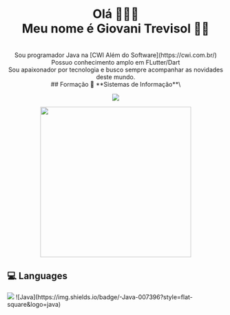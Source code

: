 <h1 align='center'>
  Olá 🙋🏻‍♂️
  <br/>
  Meu nome é Giovani Trevisol 👨‍💻
</h1>

<p align='center'>
<br>
  Sou programador Java na [CWI Além do Software](https://cwi.com.br/) <br>
  Possuo conhecimento amplo em FLutter/Dart <br>
  Sou apaixonador por tecnologia e busco sempre acompanhar as novidades deste mundo. <br>
  ## Formação
📖 **Sistemas de Informação**\
<br>
  
</p>
<p align='center'>
    <a href="https://www.linkedin.com/in/giovani-trevisol-26312b41/">
    <img src="https://img.shields.io/badge/linkedin-%230077B5.svg?&style=for-the-badge&logo=linkedin&logoColor=white" />
</p>
  
<p align='center'>
  <a href="#"><img src="https://github-readme-stats.vercel.app/api?username=giovanitrevisol&show_icons=true&count_private=true&theme=dark" width="350"></a>
</p>

## 💻 Languages
<img src="https://img.shields.io/badge/Java-ED8B00?style=for-the-badge&logo=java&logoColor=white" />
![Java](https://img.shields.io/badge/-Java-007396?style=flat-square&logo=java)
